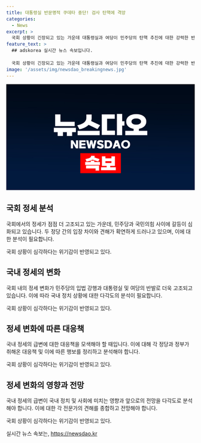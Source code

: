 ```yaml
---
title: 대통령실 반문명적 쿠데타 중단! 검사 탄핵에 격앙
categories:
  - News
excerpt: >
  국회 상황이 긴장되고 있는 가운데 대통령실과 여당이 민주당의 탄핵 추진에 대한 강력한 반발을 이어가고 있다. 민주당은 이재명 전 대표를 수사해온 4명의 검사에 대한 탄핵을 추진하며, 이에 대통령실과 여당은 이를 입법 쿠데타로 비판하고 있다. 이에 대한 우려와 반발이 국회를 둘러싸고 있으며, 대통령과 국회가 대결하는 상황에서 국민에 미치는 영향에 대한 우려가 제기되고 있다. 호의원도 직격으로 견해를 피력하며 이 상황을 비판하고 있다.
feature_text: >
  ## adskorea 실시간 뉴스 속보입니다.

  국회 상황이 긴장되고 있는 가운데 대통령실과 여당이 민주당의 탄핵 추진에 대한 강력한 반발을 이어가고 있다. 민주당은 이재명 전 대표를 수사해온 4명의 검사에 대한 탄핵을 추진하며, 이에 대통령실과 여당은 이를 입법 쿠데타로 비판하고 있다. 이에 대한 우려와 반발이 국회를 둘러싸고 있으며, 대통령과 국회가 대결하는 상황에서 국민에 미치는 영향에 대한 우려가 제기되고 있다. 호의원도 직격으로 견해를 피력하며 이 상황을 비판하고 있다.
image: '/assets/img/newsdao_breakingnews.jpg'
---
```


<p><img src="/assets/img/newsdao_breakingnews.jpg" alt="adskorea 속보" /></p>

<h2 data-ke-size="size26">국회 정세 분석</h2>

<p>국회에서의 정세가 점점 더 고조되고 있는 가운데, 민주당과 국민의힘 사이에 갈등이 심화되고 있습니다. 두 정당 간의 입장 차이와 견해가 확연하게 드러나고 있으며, 이에 대한 분석이 필요합니다.</p>

<p data-ke-size="size16">국회 상황이 심각하다는 위기감이 반영되고 있다.</p>

<h2 data-ke-size="size26">국내 정세의 변화</h2>

<p>국회 내의 정세 변화가 민주당의 입법 강행과 대통령실 및 여당의 반발로 더욱 고조되고 있습니다. 이에 따라 국내 정치 상황에 대한 다각도의 분석이 필요합니다.</p>

<p data-ke-size="size16">국회 상황이 심각하다는 위기감이 반영되고 있다.</p>

<h2 data-ke-size="size26">정세 변화에 따른 대응책</h2>

<p>국내 정세의 급변에 대한 대응책을 모색해야 할 때입니다. 이에 대해 각 정당과 정부가 취해온 대응책 및 이에 따른 행보를 정리하고 분석해야 합니다.</p>

<p data-ke-size="size16">국회 상황이 심각하다는 위기감이 반영되고 있다.</p>

<h2 data-ke-size="size26">정세 변화의 영향과 전망</h2>

<p>국내 정세의 급변이 국내 정치 및 사회에 미치는 영향과 앞으로의 전망을 다각도로 분석해야 합니다. 이에 대한 각 전문가의 견해를 종합하고 전망해야 합니다.</p>

<p data-ke-size="size16">국회 상황이 심각하다는 위기감이 반영되고 있다.</p>
실시간 뉴스 속보는, <a href="https://newsdao.kr" rel="dofollow">https://newsdao.kr</a>


